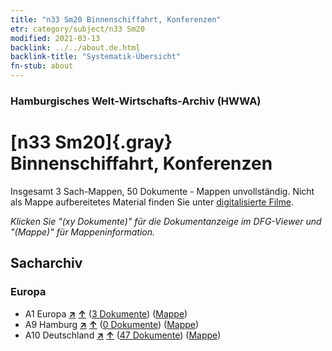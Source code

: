 ```yaml
---
title: "n33 Sm20 Binnenschiffahrt, Konferenzen"
etr: category/subject/n33 Sm20
modified: 2021-03-13
backlink: ../../about.de.html
backlink-title: "Systematik-Übersicht"
fn-stub: about
---
```


### Hamburgisches Welt-Wirtschafts-Archiv (HWWA)
# [n33 Sm20]{.gray}&#8201; Binnenschiffahrt, Konferenzen&#160; 




Insgesamt 3 Sach-Mappen, 50 Dokumente - Mappen unvollständig.
Nicht als Mappe aufbereitetes Material finden Sie unter [digitalisierte Filme](/film/h1_sh).

_Klicken Sie "(xy Dokumente)" für die Dokumentanzeige im DFG-Viewer und "(Mappe)" für Mappeninformation._

## Sacharchiv




### Europa

- A1 Europa [**&nearr;**](../../../geo/i/140892/about.de.html "Europa (alle Mappen)") [**&uarr;**](../../../geo/about.de.html#A1 "Ländersystematik") (<a href="https://pm20.zbw.eu/dfgview/sh/140892,194370" title="über: Europa : Binnenschiffahrt, Konferenzen" target="_blank">3 Dokumente</a>) ([Mappe](http://purl.org/pressemappe20/folder/sh/140892,194370))
- A9 Hamburg [**&nearr;**](../../../geo/i/140905/about.de.html "Hamburg (alle Mappen)") [**&uarr;**](../../../geo/about.de.html#A9 "Ländersystematik") (<a href="https://pm20.zbw.eu/dfgview/sh/140905,194370" title="über: Hamburg : Binnenschiffahrt, Konferenzen" target="_blank">0 Dokumente</a>) ([Mappe](http://purl.org/pressemappe20/folder/sh/140905,194370))
- A10 Deutschland [**&nearr;**](../../../geo/i/126128/about.de.html "Deutschland (alle Mappen)") [**&uarr;**](../../../geo/about.de.html#A10 "Ländersystematik") (<a href="https://pm20.zbw.eu/dfgview/sh/126128,194370" title="über: Deutschland : Binnenschiffahrt, Konferenzen" target="_blank">47 Dokumente</a>) ([Mappe](http://purl.org/pressemappe20/folder/sh/126128,194370))


